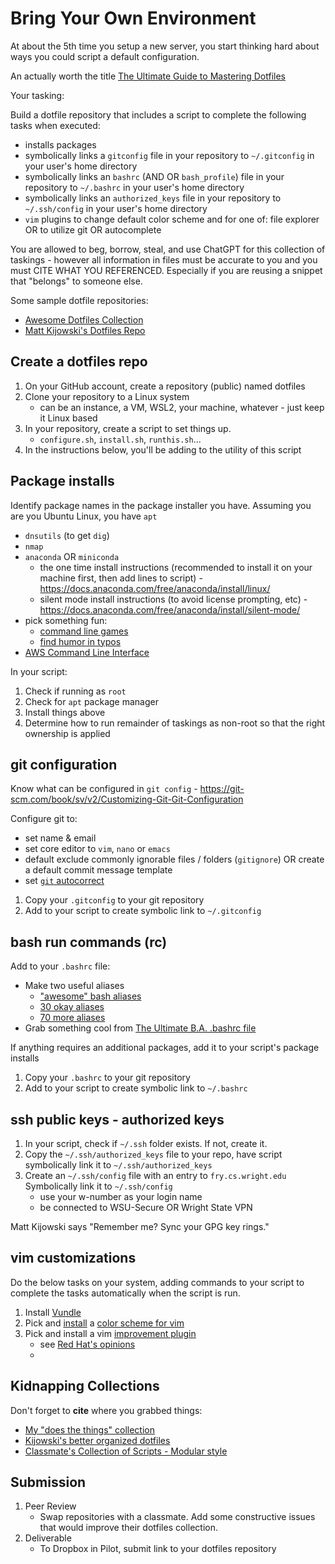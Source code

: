 # Bring Your Own Environment

At about the 5th time you setup a new server, you start thinking hard about ways you could script a default configuration.  

An actually worth the title [The Ultimate Guide to Mastering Dotfiles](https://www.daytona.io/dotfiles/ultimate-guide-to-dotfiles)

Your tasking: 

Build a dotfile repository that includes a script to complete the following tasks when executed:

- installs packages
- symbolically links a `gitconfig` file in your repository to `~/.gitconfig` in your user's home directory
- symbolically links an `bashrc` (AND OR `bash_profile`) file in your repository to `~/.bashrc` in your user's home directory
- symbolically links an `authorized_keys` file in your repository to `~/.ssh/config` in your user's home directory
- `vim` plugins to change default color scheme and for one of: file explorer OR to utilize git OR autocomplete

You are allowed to beg, borrow, steal, and use ChatGPT for this collection of taskings - however all information in files must be accurate to you and you must CITE WHAT YOU REFERENCED.  Especially if you are reusing a snippet that "belongs" to someone else.

Some sample dotfile repositories:
- [Awesome Dotfiles Collection](https://github.com/webpro/awesome-dotfiles)
- [Matt Kijowski's Dotfiles Repo](https://github.com/mkijowski/dotfiles/tree/master)

## Create a dotfiles repo

1. On your GitHub account, create a repository (public) named dotfiles
2. Clone your repository to a Linux system
     - can be an instance, a VM, WSL2, your machine, whatever - just keep it Linux based
3. In your repository, create a script to set things up.
     - `configure.sh`, `install.sh`, `runthis.sh`...
4. In the instructions below, you'll be adding to the utility of this script

## Package installs

Identify package names in the package installer you have.  Assuming you are you Ubuntu Linux, you have `apt`

- `dnsutils` (to get `dig`) 
- `nmap`
- `anaconda` OR `miniconda`
     - the one time install instructions (recommended to install it on your machine first, then add lines to script) - https://docs.anaconda.com/free/anaconda/install/linux/
     - silent mode install instructions (to avoid license prompting, etc) - https://docs.anaconda.com/free/anaconda/install/silent-mode/
- pick something fun:
     - [command line games](https://itsfoss.com/best-command-line-games-linux/)
     - [find humor in typos](https://github.com/nvbn/thefuck)
- [AWS Command Line Interface](https://docs.aws.amazon.com/cli/latest/userguide/getting-started-install.html)

In your script:

1. Check if running as `root`
2. Check for `apt` package manager
3. Install things above
4. Determine how to run remainder of taskings as non-root so that the right ownership is applied

## git configuration

Know what can be configured in `git config` - https://git-scm.com/book/sv/v2/Customizing-Git-Git-Configuration

Configure git to:
- set name & email
- set core editor to `vim`, `nano` or `emacs`
- default exclude commonly ignorable files / folders (`gitignore`) OR create a default commit message template
- set [`git` autocorrect](https://andycarter.dev/blog/auto-correct-git-commands)

1. Copy your `.gitconfig` to your git repository
2. Add to your script to create symbolic link to `~/.gitconfig`

## bash run commands (rc)

Add to your `.bashrc` file:
- Make two useful aliases
     - ["awesome" bash aliases](https://github.com/vikaskyadav/awesome-bash-alias)
     - [30 okay aliases](https://www.cyberciti.biz/tips/bash-aliases-mac-centos-linux-unix.html)
     - [70 more aliases](https://davidjguru.github.io/blog/linux-70-commands-aliases-for-everyday-life)
- Grab something cool from [The Ultimate B.A. .bashrc file](https://gist.github.com/zachbrowne/8bc414c9f30192067831fafebd14255c)

If anything requires an additional packages, add it to your script's package installs

1. Copy your `.bashrc` to your git repository
2. Add to your script to create symbolic link to `~/.bashrc`

## ssh public keys - authorized keys

1. In your script, check if `~/.ssh` folder exists.  If not, create it.
2. Copy the `~/.ssh/authorized_keys` file to your repo, have script symbolically link it to `~/.ssh/authorized_keys`
3. Create an `~/.ssh/config` file with an entry to `fry.cs.wright.edu`  Symbolically link it to `~/.ssh/config`
     - use your w-number as your login name
     - be connected to WSU-Secure OR Wright State VPN

Matt Kijowski says "Remember me? Sync your GPG key rings."

## vim customizations

Do the below tasks on your system, adding commands to your script to complete the tasks automatically when the script is run.

1. Install [Vundle](https://github.com/VundleVim/Vundle.vim)
2. Pick and [install](https://www.linode.com/docs/guides/vim-color-schemes/#how-to-change-vim-color-schemes) a [color scheme for vim](https://github.com/rafi/awesome-vim-colorschemes)
3. Pick and install a vim [improvement plugin](https://vimawesome.com/)
     - see [Red Hat's opinions](https://www.redhat.com/sysadmin/five-vim-plugins)
     - 
## Kidnapping Collections
Don't forget to **cite** where you grabbed things:
- [My "does the things" collection](https://github.com/pattonsgirl/dotfiles/tree/main)
- [Kijowski's better organized dotfiles](https://github.com/mkijowski/dotfiles)
- [Classmate's Collection of Scripts - Modular style](https://github.com/1blckhrt/dotfiles/tree/main)

## Submission

1. Peer Review
     - Swap repositories with a classmate.  Add some constructive issues that would improve their dotfiles collection. 
2. Deliverable
     - To Dropbox in Pilot, submit link to your dotfiles repository

